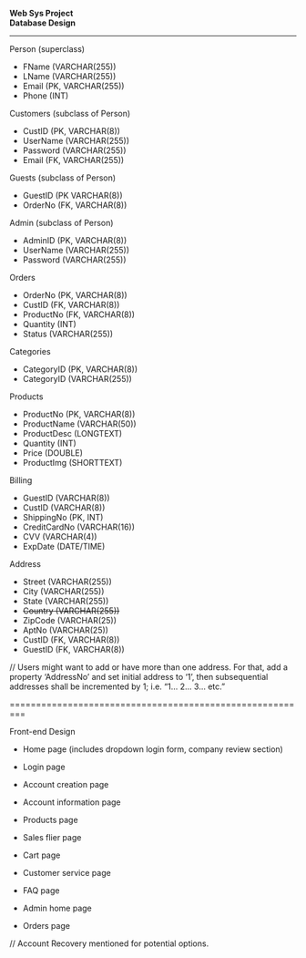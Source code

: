 **Web Sys Project**  
**Database Design**

---

Person (superclass)

* FName (VARCHAR(255))  
* LName (VARCHAR(255))  
* Email (PK, VARCHAR(255))  
* Phone (INT)

Customers (subclass of Person)

* CustID (PK, VARCHAR(8))  
* UserName (VARCHAR(255))  
* Password (VARCHAR(255))  
* Email (FK, VARCHAR(255))

Guests (subclass of Person)

* GuestID (PK VARCHAR(8))  
* OrderNo (FK, VARCHAR(8))

Admin (subclass of Person)

* AdminID (PK, VARCHAR(8))  
* UserName (VARCHAR(255))  
* Password (VARCHAR(255))

Orders

* OrderNo (PK, VARCHAR(8))  
* CustID (FK, VARCHAR(8))  
* ProductNo (FK, VARCHAR(8))  
* Quantity (INT)  
* Status (VARCHAR(255))

Categories

* CategoryID (PK, VARCHAR(8))  
* CategoryID (VARCHAR(255))

Products

* ProductNo (PK, VARCHAR(8))  
* ProductName (VARCHAR(50))  
* ProductDesc (LONGTEXT)  
* Quantity (INT)  
* Price (DOUBLE)  
* ProductImg (SHORTTEXT)

Billing

* GuestID (VARCHAR(8))  
* CustID (VARCHAR(8))  
* ShippingNo (PK, INT)  
* CreditCardNo (VARCHAR(16))  
* CVV (VARCHAR(4))  
* ExpDate (DATE/TIME)

Address

* Street (VARCHAR(255))  
* City (VARCHAR(255))  
* State (VARCHAR(255))  
* ~~Country (VARCHAR(255))~~  
* ZipCode (VARCHAR(25))  
* AptNo (VARCHAR(25))  
* CustID (FK, VARCHAR(8))  
* GuestID (FK, VARCHAR(8))

// Users might want to add or have more than one address. For that, add a property ‘AddressNo’ and set initial address to ‘1’, then subsequential addresses shall be incremented by 1; i.e. “1… 2… 3… etc.”

\=========================================================

Front-end Design

- Home page (includes dropdown login form, company review section)  
- Login page  
- Account creation page  
- Account information page  
- Products page  
- Sales flier page  
- Cart page  
- Customer service page  
- FAQ page

- Admin home page  
- Orders page

// Account Recovery mentioned for potential options.